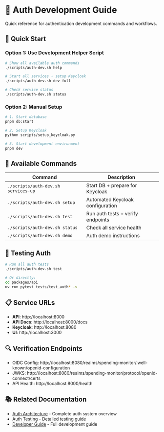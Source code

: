 # 🔐 Auth Development Guide

Quick reference for authentication development commands and workflows.

## 🚀 Quick Start

### Option 1: Use Development Helper Script
```bash
# Show all available auth commands
./scripts/auth-dev.sh help

# Start all services + setup Keycloak
./scripts/auth-dev.sh dev-full

# Check service status
./scripts/auth-dev.sh status
```

### Option 2: Manual Setup
```bash
# 1. Start database
pnpm db:start

# 2. Setup Keycloak
python scripts/setup_keycloak.py

# 3. Start development environment  
pnpm dev
```

## 🔧 Available Commands

| Command | Description |
|---------|-------------|
| `./scripts/auth-dev.sh services-up` | Start DB + prepare for Keycloak |
| `./scripts/auth-dev.sh setup` | Automated Keycloak configuration |
| `./scripts/auth-dev.sh test` | Run auth tests + verify endpoints |
| `./scripts/auth-dev.sh status` | Check all service health |
| `./scripts/auth-dev.sh demo` | Auth demo instructions |

## 🧪 Testing Auth

```bash
# Run all auth tests
./scripts/auth-dev.sh test

# Or directly:
cd packages/api
uv run pytest tests/test_auth* -v
```

## 📋 Service URLs

- **API**: http://localhost:8000
- **API Docs**: http://localhost:8000/docs  
- **Keycloak**: http://localhost:8080
- **UI**: http://localhost:3000

## 🔍 Verification Endpoints

- OIDC Config: http://localhost:8080/realms/spending-monitor/.well-known/openid-configuration
- JWKS: http://localhost:8080/realms/spending-monitor/protocol/openid-connect/certs
- API Health: http://localhost:8000/health

## 📚 Related Documentation

- [Auth Architecture](README.md) - Complete auth system overview
- [Auth Testing](TESTING.md) - Detailed testing guide
- [Developer Guide](../DEVELOPER_GUIDE.md) - Full development guide
